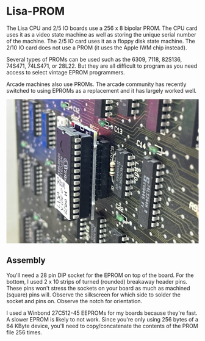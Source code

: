 # Lisa-PROM

The Lisa CPU and 2/5 IO boards use a 256 x 8 bipolar PROM. The CPU card uses it as a video state machine as well as storing the unique serial number of the machine. The 2/5 IO card uses it as a floppy disk state machine. The 2/10 IO card does not use a PROM (it uses the Apple IWM chip instead).

Several types of PROMs can be used such as the 6309, 7118, 82S136, 74S471, 74LS471, or 28L22. But they are all difficult to program as you need access to select vintage EPROM programmers.

Arcade machines also use PROMs. The arcade community has recently switched to using EPROMs as a replacement and it has largely worked well.

![An oblique view photo of a Lisa CPU board with lots of IC's soldered in. A larger EPROM sits atop a smaller circuit board that is plugged into a socket below.](https://github.com/RolandJuno/Lisa-PROM/blob/main/Lisa%20PROM.jpg)

## Assembly

You'll need a 28 pin DIP socket for the EPROM on top of the board. For the bottom, I used 2 x 10 strips of turned (rounded) breakaway header pins. These pins won't stress the sockets on your board as much as machined (square) pins will. Observe the silkscreen for which side to solder the socket and pins on. Observe the notch for orientation.

I used a Winbond 27C512-45 EEPROMs for my boards because they're fast. A slower EPROM is likely to not work. Since you're only using 256 bytes of a 64 KByte device, you'll need to copy/concatenate the contents of the PROM file 256 times.
